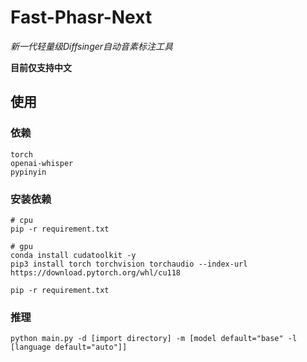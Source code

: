 # Fast-Phasr-Next

<i>新一代轻量级Diffsinger自动音素标注工具</i>

**目前仅支持中文**

## 使用

### 依赖

```
torch
openai-whisper
pypinyin
```

### 安装依赖

```
# cpu
pip -r requirement.txt

# gpu
conda install cudatoolkit -y
pip3 install torch torchvision torchaudio --index-url https://download.pytorch.org/whl/cu118

pip -r requirement.txt
```

### 推理

```
python main.py -d [import directory] -m [model default="base" -l [language default="auto"]]
```
